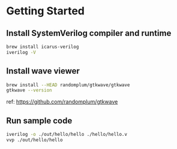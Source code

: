 # Getting Started

## Install SystemVerilog compiler and runtime

```sh
brew install icarus-verilog
iverilog -V
```

## Install wave viewer

```sh
brew install --HEAD randomplum/gtkwave/gtkwave
gtkwave --version
```

ref: https://github.com/randomplum/gtkwave

## Run sample code

```sh
iverilog -o ./out/hello/hello ./hello/hello.v
vvp ./out/hello/hello
```
